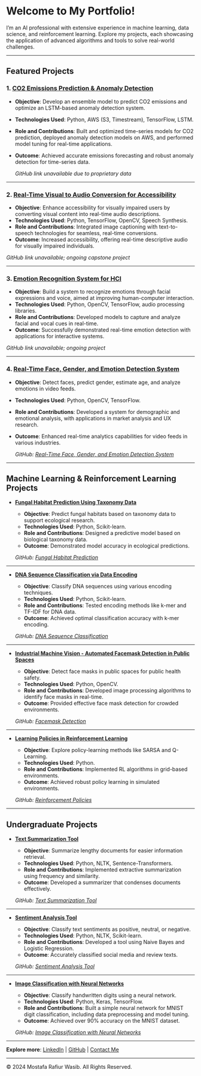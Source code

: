 # Welcome to My Portfolio!

I’m an AI professional with extensive experience in machine learning, data science, and reinforcement learning. Explore my projects, each showcasing the application of advanced algorithms and tools to solve real-world challenges.

---

## Featured Projects

### 1. [CO2 Emissions Prediction & Anomaly Detection](CO2_Emissions.md)
- **Objective**: Develop an ensemble model to predict CO2 emissions and optimize an LSTM-based anomaly detection system.
- **Technologies Used**: Python, AWS (S3, Timestream), TensorFlow, LSTM.
- **Role and Contributions**: Built and optimized time-series models for CO2 prediction, deployed anomaly detection models on AWS, and performed model tuning for real-time applications.
- **Outcome**: Achieved accurate emissions forecasting and robust anomaly detection for time-series data.
  
  *GitHub link unavailable due to proprietary data*

---

### 2. [Real-Time Visual to Audio Conversion for Accessibility](Visual_to_Audio.md)
- **Objective**: Enhance accessibility for visually impaired users by converting visual content into real-time audio descriptions.
- **Technologies Used**: Python, TensorFlow, OpenCV, Speech Synthesis.
- **Role and Contributions**: Integrated image captioning with text-to-speech technologies for seamless, real-time conversions.
- **Outcome**: Increased accessibility, offering real-time descriptive audio for visually impaired individuals.

*GitHub link unavailable; ongoing capstone project*

---

### 3. [Emotion Recognition System for HCI](Emotion_Recognition.md)
- **Objective**: Build a system to recognize emotions through facial expressions and voice, aimed at improving human-computer interaction.
- **Technologies Used**: Python, OpenCV, TensorFlow, audio processing libraries.
- **Role and Contributions**: Developed models to capture and analyze facial and vocal cues in real-time.
- **Outcome**: Successfully demonstrated real-time emotion detection with applications for interactive systems.

*GitHub link unavailable; ongoing project*

---

### 4. [Real-Time Face, Gender, and Emotion Detection System](Real-time_Face_Age_Gender_Emotion_Detection.md)
- **Objective**: Detect faces, predict gender, estimate age, and analyze emotions in video feeds.
- **Technologies Used**: Python, OpenCV, TensorFlow.
- **Role and Contributions**: Developed a system for demographic and emotional analysis, with applications in market analysis and UX research.
- **Outcome**: Enhanced real-time analytics capabilities for video feeds in various industries.

  *GitHub: [Real-Time Face, Gender, and Emotion Detection System](https://github.com/mrw-soumik/Real-Time-Face-Age-Gender-and-Emotion-Detection-System)*

---

## Machine Learning & Reinforcement Learning Projects

- **[Fungal Habitat Prediction Using Taxonomy Data](Fungal_Habitat_Prediction.md)**  
  - **Objective**: Predict fungal habitats based on taxonomy data to support ecological research.
  - **Technologies Used**: Python, Scikit-learn.
  - **Role and Contributions**: Designed a predictive model based on biological taxonomy data.
  - **Outcome**: Demonstrated model accuracy in ecological predictions.

  *GitHub: [Fungal Habitat Prediction](https://github.com/mrw-soumik/Fungal_Habitat_Prediction)*

---

- **[DNA Sequence Classification via Data Encoding](DNA_Sequence_Classification.md)**  
  - **Objective**: Classify DNA sequences using various encoding techniques.
  - **Technologies Used**: Python, Scikit-learn.
  - **Role and Contributions**: Tested encoding methods like k-mer and TF-IDF for DNA data.
  - **Outcome**: Achieved optimal classification accuracy with k-mer encoding.

  *GitHub: [DNA Sequence Classification](https://github.com/mrw-soumik/DNA_Sequence_Classification)*

---

- **[Industrial Machine Vision - Automated Facemask Detection in Public Spaces](Automated_Facemask_Detection_in_Public_Spaces.md)**  
  - **Objective**: Detect face masks in public spaces for public health safety.
  - **Technologies Used**: Python, OpenCV.
  - **Role and Contributions**: Developed image processing algorithms to identify face masks in real-time.
  - **Outcome**: Provided effective face mask detection for crowded environments.

  *GitHub: [Facemask Detection](https://github.com/mrw-soumik/Automated_Facemask_Detection)*

---

- **[Learning Policies in Reinforcement Learning](Reinforcement_Policies.md)**  
  - **Objective**: Explore policy-learning methods like SARSA and Q-Learning.
  - **Technologies Used**: Python.
  - **Role and Contributions**: Implemented RL algorithms in grid-based environments.
  - **Outcome**: Achieved robust policy learning in simulated environments.

  *GitHub: [Reinforcement Policies](https://github.com/mrw-soumik/Reinforcement_Policies)*

---

## Undergraduate Projects

- **[Text Summarization Tool](Text_Summarization_Tool.md)**  
  - **Objective**: Summarize lengthy documents for easier information retrieval.
  - **Technologies Used**: Python, NLTK, Sentence-Transformers.
  - **Role and Contributions**: Implemented extractive summarization using frequency and similarity.
  - **Outcome**: Developed a summarizer that condenses documents effectively.

  *GitHub: [Text Summarization Tool](https://github.com/mrw-soumik/Text_Summarization_Tool)*

---

- **[Sentiment Analysis Tool](Sentiment_Analysis.md)**  
  - **Objective**: Classify text sentiments as positive, neutral, or negative.
  - **Technologies Used**: Python, NLTK, Scikit-learn.
  - **Role and Contributions**: Developed a tool using Naive Bayes and Logistic Regression.
  - **Outcome**: Accurately classified social media and review texts.

  *GitHub: [Sentiment Analysis Tool](https://github.com/mrw-soumik/Sentiment-Analysis-Tool)*

---

- **[Image Classification with Neural Networks](Image_Classification.md)**  
  - **Objective**: Classify handwritten digits using a neural network.
  - **Technologies Used**: Python, Keras, TensorFlow.
  - **Role and Contributions**: Built a simple neural network for MNIST digit classification, including data preprocessing and model tuning.
  - **Outcome**: Achieved over 90% accuracy on the MNIST dataset.

  *GitHub: [Image Classification with Neural Networks](https://github.com/mrw-soumik/Neural-Network-for-Image-Classification-using-MNIST-Dataset/tree/main)*

---

**Explore more**: [LinkedIn](https://www.linkedin.com/in/mostafa-wasib/) | [GitHub](https://github.com/mrw-soumik) | [Contact Me](mailto:mostafa.soumik73@gmail.com)

---

&copy; 2024 Mostafa Rafiur Wasib. All Rights Reserved.
